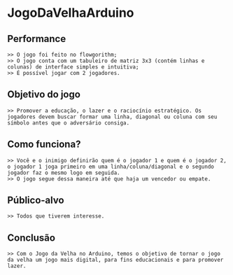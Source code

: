 # JogoDaVelhaArduino
## Performance
    >> O jogo foi feito no flowgorithm;
    >> O jogo conta com um tabuleiro de matriz 3x3 (contém linhas e colunas) de interface simples e intuitiva;
    >> É possível jogar com 2 jogadores.
## Objetivo do jogo
    >> Promover a educação, o lazer e o raciocínio estratégico. Os jogadores devem buscar formar uma linha, diagonal ou coluna com seu símbolo antes que o adversário consiga.
## Como funciona?
    >> Você e o inimigo definirão quem é o jogador 1 e quem é o jogador 2, o jogador 1 joga primeiro em uma linha/coluna/diagonal e o segundo jogador faz o mesmo logo em seguida.
    >> O jogo segue dessa maneira até que haja um vencedor ou empate.
## Público-alvo
    >> Todos que tiverem interesse.
## Conclusão
    >> Com o Jogo da Velha no Arduino, temos o objetivo de tornar o jogo da velha um jogo mais digital, para fins educacionais e para promover lazer.

